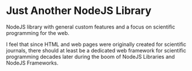 <h1>Just Another NodeJS Library</h1>
<p>NodeJS library with general custom features and a focus on scientific programming for the web.</p><p>I feel that since HTML and web pages were originally created for scientific journals, there should at least be a dedicated web framework for scientific programming decades later during the boom of NodeJS Libraries and NodeJS Frameworks.</p>